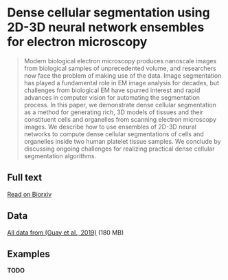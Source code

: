 
# Dense cellular segmentation using 2D-3D neural network ensembles for electron microscopy

> Modern biological electron microscopy produces nanoscale images from biological samples of unprecedented volume, and researchers now face the problem of making use of the data. Image segmentation has played a fundamental role in EM image analysis for decades, but challenges from biological EM have spurred interest and rapid advances in computer vision for automating the segmentation process. In this paper, we demonstrate dense cellular segmentation as a method for generating rich, 3D models of tissues and their constituent cells and organelles from scanning electron microscopy images. We describe how to use ensembles of 2D-3D neural networks to compute dense cellular segmentations of cells and organelles inside two human platelet tissue samples. We conclude by discussing ongoing challenges for realizing practical dense cellular segmentation algorithms.

## Full text

[Read on Biorxiv](https://www.biorxiv.org/content/addactuallinkhere)

## Data

[All data from (Guay et al., 2019)](https://www.dropbox.com/s/68yclbraqq1diza/platelet_data_1219.zip) (180 MB)

## Examples

**TODO**
